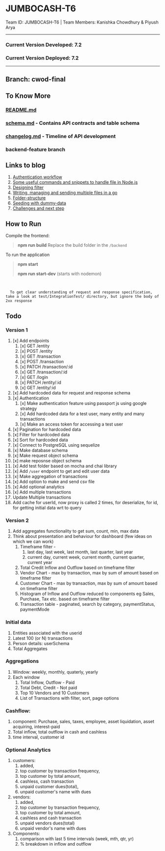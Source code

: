 # JUMBOCASH-T6
Team ID: JUMBOCASH-T6 | Team Members: Kanishka Chowdhury &amp; Piyush Arya

--- 
### Current Version Developed: 7.2

### Current Version Deployed: 7.2
---

## Branch: cwod-final

## To Know More
### [README.md](#)
### [schema.md](schema.md) - Contains API contracts and table schema
### [changelog.md](changelog.md) - Timeline of API development
### backend-feature branch

## Links to blog
1. [Authentication workflow](blogs/Authentication.md)
2. [Some useful commands and snippets to handle file in Node.js](blogs/file-handling.md)
3. [Designing filter](blogs/design-filter.md)
4. [Writing, managing and sending multiple files in a go](blogs/file-writing.md)
5. [Folder-structure](blogs/folder-structure.md)
6. [Seeding with dummy-data](blogs/generating-dummy-data.md)
7. [Challenges and next step](blogs/vulnerability.md)

## How to Run
Compile the frontend:
> **npm run build**
> Replace the build folder in the `/backend` 

To run the application
> **npm start**
> 
> **npm run start-dev** (starts with nodemon)

<br>

      To get clear understanding of request and response specification, take a look at test/IntegrationTest/ directory, but ignore the body of 2xx response



## Todo
### Version 1
1. [x] Add endpoints
   1. [x] GET /entity
   2. [x] POST /entity
   3. [x] GET /transaction
   4. [x] POST /transaction
   5. [x] PATCH /transaction/:id
   6. [x] GET /transaction/:id
   7. [x] GET /login
   8. [x] PATCH /entity/:id
   9. [x] GET /entity/:id
2. [x] Add hardcoded data for request and response schema
3. [x] Authentication
   1. [x] Make authentication feature using passport js using google strategy
   2. [x] Add hardcoded data for a test user, many entity and many transactions
   3. [x] Make an access token for accessing a test user
4. [x] Pagination for hardcoded data
5. [x] Filter for hardcoded data
6. [x] Sort for hardcoded data
7. [x] Connect to PostgreSQL using sequelize
8. [x] Make database schema
9.  [x] Make request object schema
10. [x] make reposnse object schema
11. [x] Add test folder based on mocha and chai library
12. [x] Add `/user` endpoint to get and edit user data
13. [x] Make aggregation of transactions
14. [x] Add option to make and send csv file
15. [x] Add optional analytics
16. [x] Add multiple transactions
17.  Update Multiple transactions
18.  Add cache for userId, now proxy is called 2 times, for deserialize, for id, for getting initial data wrt to query

### Version 2
1. Add aggregates functionality to get sum, count, min, max data
2. Think about presentation and behaviour for dashboard (few ideas on which we can work)
   1. Timeframe filter - 
      1. last day, last week, last month, last quarter, last year
      2. current day, current week, current month, current quarter, current year
   2. Total Credit Inflow and Outflow based on timeframe filter
   3. Vendor Chart - max by transaction, max by sum of amount based on timeframe filter
   4. Customer Chart - max by transaction, max by sum of amount based on timeframe filter
   5. Histogram of Inflow and Outflow reduced to components eg Sales, Purchase, Tax etc. based on timeframe filter
   6. Transaction table - paginated, search by category, paymentStatus, paymentMode


### Initial data
1. Entities associated with the userid
2. Latest 100 (or N) transactions
3. Person details: userSchema
4. Total Aggregates

### Aggregations
1. Window: weekly, monthly, quaterly, yearly
2. Each window
   1. Total Inflow, Outflow - Paid
   2. Total Debt, Credit - Not paid
   3. Top 10 Vendors and 10 Customers
   4. List of Transactions with filter, sort, page options

### Cashflow:
1. component: Purchase, sales, taxes, employee, asset liquidation, asset acquiring, interest-paid
2. Total inflow, total outflow in cash and cashless
3. time interval, customer id

### Optional Analytics
1. customers: 
   1. added, 
   2. top customer by transaction frequency, 
   3. top customer by total amount, 
   4. cashless, cash transaction
   5. unpaid customer dues(total),
   6. unpaid customer's name with dues
2. vendors: 
   1. added, 
   2. top customer by transaction frequency, 
   3. top customer by total amount, 
   4. cashless and cash transaction
   5. unpaid vendors dues(total)
   6. unpaid vendor's name with dues
3. Components: 
   1. comparison with last 5 time intervals (week, mth, qtr, yr)
   2. % breakdown in inflow and outflow